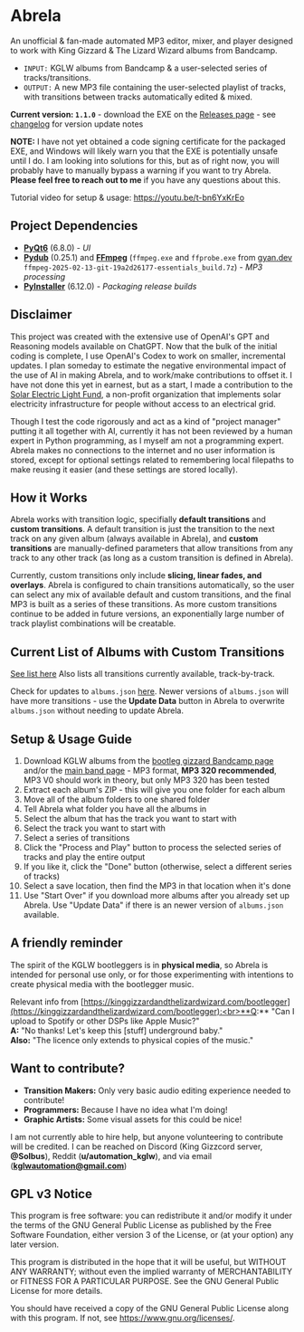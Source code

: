 # Abrela
An unofficial & fan-made automated MP3 editor, mixer, and player designed to work with King Gizzard & The Lizard Wizard albums from Bandcamp.
- `INPUT:` KGLW albums from Bandcamp & a user-selected series of tracks/transitions.
- `OUTPUT:` A new MP3 file containing the user-selected playlist of tracks, with transitions between tracks automatically edited & mixed.

**Current version: `1.1.0`** - download the EXE on the [Releases page](https://github.com/solbus/abrela/releases) - see [changelog](https://github.com/solbus/abrela/blob/main/CHANGELOG.md) for version update notes

**NOTE:** I have not yet obtained a code signing certificate for the packaged EXE, and Windows will likely warn you that the EXE is potentially unsafe until I do. I am looking into solutions for this, but as of right now, you will probably have to manually bypass a warning if you want to try Abrela. **Please feel free to reach out to me** if you have any questions about this.

Tutorial video for setup & usage: https://youtu.be/t-bn6YxKrEo

## Project Dependencies
- [**PyQt6**](https://www.riverbankcomputing.com/static/Docs/PyQt6/) (6.8.0) - *UI*
- [**Pydub**](https://github.com/jiaaro/pydub) (0.25.1) and [**FFmpeg**](https://ffmpeg.org/download.html) (`ffmpeg.exe` and `ffprobe.exe` from [gyan.dev](https://www.gyan.dev) `ffmpeg-2025-02-13-git-19a2d26177-essentials_build.7z`) - *MP3 processing*
- [**PyInstaller**](https://pyinstaller.org/en/stable/) (6.12.0) - *Packaging release builds*

## Disclaimer
This project was created with the extensive use of OpenAI's GPT and Reasoning models available on ChatGPT. Now that the bulk of the initial coding is complete, I use OpenAI's Codex to work on smaller, incremental updates. I plan someday to estimate the negative environmental impact of the use of AI in making Abrela, and to work/make contributions to offset it. I have not done this yet in earnest, but as a start, I made a contribution to the [Solar Electric Light Fund](https://www.self.org/), a non-profit organization that implements solar electricity infrastructure for people without access to an electrical grid.

 Though I test the code rigorously and act as a kind of "project manager" putting it all together with AI, currently it has not been reviewed by a human expert in Python programming, as I myself am not a programming expert. Abrela makes no connections to the internet and no user information is stored, except for optional settings related to remembering local filepaths to make reusing it easier (and these settings are stored locally).

## How it Works
Abrela works with transition logic, specifially **default transitions** and **custom transitions**. A default transition is just the transition to the next track on any given album (always available in Abrela), and **custom transitions** are manually-defined parameters that allow transitions from any track to any other track (as long as a custom transition is defined in Abrela).

Currently, custom transitions only include **slicing, linear fades, and overlays**. Abrela is configured to chain transitions automatically, so the user can select any mix of available default and custom transitions, and the final MP3 is built as a series of these transitions. As more custom transitions continue to be added in future versions, an exponentially large number of track playlist combinations will be creatable.

## Current List of Albums with Custom Transitions
[See list here](https://github.com/solbus/abrela/blob/main/TRANSITIONS.md)
Also lists all transitions currently available, track-by-track.

Check for updates to `albums.json` [here](https://github.com/solbus/abrela/blob/main/app/albums.json).
Newer versions of `albums.json` will have more transitions - use the **Update Data** button in Abrela to overwrite `albums.json` without needing to update Abrela.

## Setup & Usage Guide
1. Download KGLW albums from the [bootleg gizzard Bandcamp page](https://bootleggizzard.bandcamp.com/) and/or the [main band page](https://kinggizzard.bandcamp.com/) - MP3 format, **MP3 320 recommended**, MP3 V0 should work in theory, but only MP3 320 has been tested
1. Extract each album's ZIP - this will give you one folder for each album
1. Move all of the album folders to one shared folder
1. Tell Abrela what folder you have all the albums in
1. Select the album that has the track you want to start with
1. Select the track you want to start with
1. Select a series of transitions
1. Click the "Process and Play" button to process the selected series of tracks and play the entire output
1. If you like it, click the "Done" button (otherwise, select a different series of tracks)
1. Select a save location, then find the MP3 in that location when it's done
1. Use "Start Over" if you download more albums after you already set up Abrela. Use "Update Data" if there is an newer version of `albums.json` available.

## A friendly reminder
The spirit of the KGLW bootleggers is in **physical media**, so Abrela is intended for personal use only, or for those experimenting with intentions to create physical media with the bootlegger music.

Relevant info from [https://kinggizzardandthelizardwizard.com/bootlegger](https://kinggizzardandthelizardwizard.com/bootlegger):<br>**Q:** "Can I upload to Spotify or other DSPs like Apple Music?"<br>**A:** "No thanks! Let's keep this [stuff] underground baby."<br>**Also:** "The licence only extends to physical copies of the music."

## Want to contribute?
- **Transition Makers:** Only very basic audio editing experience needed to contribute!
- **Programmers:** Because I have no idea what I'm doing!
- **Graphic Artists:** Some visual assets for this could be nice!

I am not currently able to hire help, but anyone volunteering to contribute will be credited. I can be reached on Discord (King Gizzcord server, **@Solbus**), Reddit (**u/automation_kglw**), and via email (**kglwautomation@gmail.com**)

## GPL v3 Notice
This program is free software: you can redistribute it and/or modify it under the terms of the GNU General Public License as published by the Free Software Foundation, either version 3 of the License, or (at your option) any later version.

This program is distributed in the hope that it will be useful, but WITHOUT ANY WARRANTY; without even the implied warranty of MERCHANTABILITY or FITNESS FOR A PARTICULAR PURPOSE. See the GNU General Public License for more details.

You should have received a copy of the GNU General Public License along with this program. If not, see <https://www.gnu.org/licenses/>.